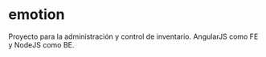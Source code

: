 # emotion
Proyecto para la administración y control de inventario. AngularJS como FE y NodeJS como BE.
